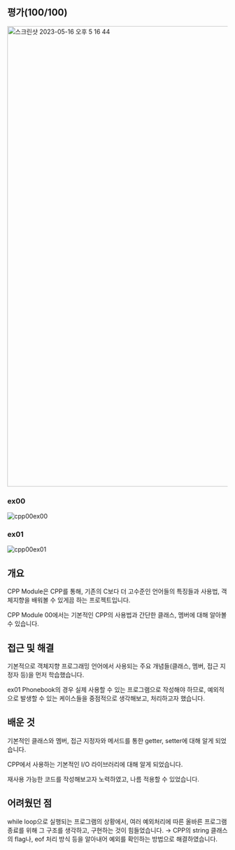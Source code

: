 ## 평가(100/100)
<img width="1054" alt="스크린샷 2023-05-16 오후 5 16 44" src="https://github.com/Ssuamje/42Seoul/assets/105692206/335cf5a5-d8cd-4f29-9cc3-4fb1a59e25d5">

### ex00
![cpp00ex00](https://github.com/Ssuamje/42Seoul/assets/105692206/45243b47-8e46-4919-b4c4-73996892ad39)

### ex01
![cpp00ex01](https://github.com/Ssuamje/42Seoul/assets/105692206/9dc3b23e-41ab-41e2-8548-7dc708a2a795)

## 개요

CPP Module은 CPP를 통해, 기존의 C보다 더 고수준인 언어들의 특징들과 사용법, 객체지향을 배워볼 수 있게끔 하는 프로젝트입니다.

CPP Module 00에서는 기본적인 CPP의 사용법과 간단한 클래스, 멤버에 대해 알아볼 수 있습니다.

## 접근 및 해결

기본적으로 객체지향 프로그래밍 언어에서 사용되는 주요 개념들(클래스, 멤버, 접근 지정자 등)을 먼저 학습했습니다.

ex01 Phonebook의 경우 실제 사용할 수 있는 프로그램으로 작성해야 하므로, 예외적으로 발생할 수 있는 케이스들을 중점적으로 생각해보고, 처리하고자 했습니다.

## 배운 것

기본적인 클래스와 멤버, 접근 지정자와 메서드를 통한 getter, setter에 대해 알게 되었습니다.

CPP에서 사용하는 기본적인 I/O 라이브러리에 대해 알게 되었습니다.

재사용 가능한 코드를 작성해보고자 노력하였고, 나름 적용할 수 있었습니다.

## 어려웠던 점

while loop으로 실행되는 프로그램의 상황에서, 여러 예외처리에 따른 올바른 프로그램 종료를 위해 그 구조를 생각하고, 구현하는 것이 힘들었습니다.
→ CPP의 string 클래스의 flag나, eof 처리 방식 등을 알아내어 예외를 확인하는 방법으로 해결하였습니다.
